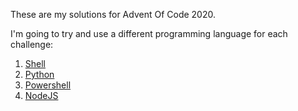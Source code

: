 These are my solutions for Advent Of Code 2020.

I'm going to try and use a different programming language for each challenge:

1. [Shell](1)
1. [Python](2)
3. [Powershell](3)
4. [NodeJS](4)
